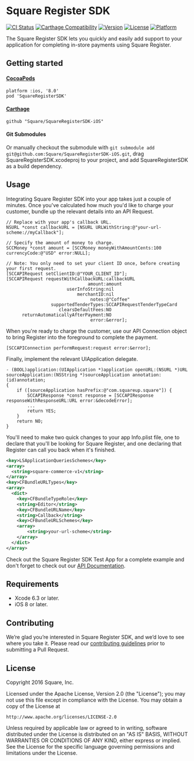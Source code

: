 # Square Register SDK

[![CI Status](https://travis-ci.org/square/SquareRegisterSDK-iOS.svg?branch=master)](https://travis-ci.org/square/SquareRegisterSDK-iOS)
[![Carthage Compatibility](https://img.shields.io/badge/carthage-✓-e2c245.svg)](https://github.com/Carthage/Carthage/)
[![Version](https://img.shields.io/cocoapods/v/SquareRegisterSDK-iOS.svg)](http://cocoadocs.org/docsets/SquareRegisterSDK-iOS)
[![License](https://img.shields.io/cocoapods/l/SquareRegisterSDK-iOS.svg)](http://cocoadocs.org/docsets/SquareRegisterSDK-iOS)
[![Platform](https://img.shields.io/cocoapods/p/SquareRegisterSDK-iOS.svg)](http://cocoadocs.org/docsets/SquareRegisterSDK-iOS)

The Square Register SDK lets you quickly and easily add support to your application for completing in-store payments using Square Register.

## Getting started
#### [CocoaPods](https://cocoapods.org)
```
platform :ios, '8.0'
pod 'SquareRegisterSDK'
```

#### [Carthage](https://github.com/Carthage/Carthage)
```
github "Square/SquareRegisterSDK-iOS"
```

#### Git Submodules
Or manually checkout the submodule with `git submodule add git@github.com:Square/SquareRegisterSDK-iOS.git`, drag SquareRegisterSDK.xcodeproj to your project, and add SquareRegisterSDK as a build dependency.

## Usage
Integrating Square Register SDK into your app takes just a couple of minutes. Once you've calculated how much you'd like to charge your customer, bundle up the relevant details into an API Request.

```objc
// Replace with your app's callback URL.
NSURL *const callbackURL = [NSURL URLWithString:@"your-url-scheme://myCallback"];

// Specify the amount of money to charge.
SCCMoney *const amount = [SCCMoney moneyWithAmountCents:100 currencyCode:@"USD" error:NULL];

// Note: You only need to set your client ID once, before creating your first request.
[SCCAPIRequest setClientID:@"YOUR_CLIENT_ID"];
[SCCAPIRequest requestWithCallbackURL:callbackURL
                               amount:amount
                       userInfoString:nil
                           merchantID:nil
                                notes:@"Coffee"
                 supportedTenderTypes:SCCAPIRequestTenderTypeCard
                    clearsDefaultFees:NO
      returnAutomaticallyAfterPayment:NO
                                error:&error];
```

When you're ready to charge the customer, use our API Connection object to bring Register into the foreground to complete the payment.

```objc
[SCCAPIConnection performRequest:request error:&error];
```

Finally, implement the relevant UIApplication delegate.

```objc
- (BOOL)application:(UIApplication *)application openURL:(NSURL *)URL sourceApplication:(NSString *)sourceApplication annotation:(id)annotation;
{
	if ([sourceApplication hasPrefix:@"com.squareup.square"]) {
        SCCAPIResponse *const response = [SCCAPIResponse responseWithResponseURL:URL error:&decodeError];
        ...
        return YES;
    }
    return NO;
}
```

You'll need to make two quick changes to your app Info.plist file, one to declare that you'll be looking for Square Register, and one declaring that Register can call you back when it's finished.

```xml
<key>LSApplicationQueriesSchemes</key>
<array>
  <string>square-commerce-v1</string>
</array>
<key>CFBundleURLTypes</key>
<array>
  <dict>
    <key>CFBundleTypeRole</key>
    <string>Editor</string>
    <key>CFBundleURLName</key>
    <string>Callback</string>
    <key>CFBundleURLSchemes</key>
    <array>
        <string>your-url-scheme</string>
    </array>
  </dict>
</array>
```

Check out the Square Register SDK Test App for a complete example and don't forget to check out our [API Documentation](https://docs.connect.squareup.com/).

## Requirements
* Xcode 6.3 or later.
* iOS 8 or later.

## Contributing
We’re glad you’re interested in Square Register SDK, and we’d love to see where you take it. Please read our [contributing guidelines](Contributing.md) prior to submitting a Pull Request.

## License
Copyright 2016 Square, Inc.

Licensed under the Apache License, Version 2.0 (the "License"); you may not use this file except in compliance with the License. You may obtain a copy of the License at

    http://www.apache.org/licenses/LICENSE-2.0

Unless required by applicable law or agreed to in writing, software distributed under the License is distributed on an "AS IS" BASIS, WITHOUT WARRANTIES OR CONDITIONS OF ANY KIND, either express or implied. See the License for the specific language governing permissions and limitations under the License.
